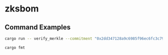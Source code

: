 # zksbom

## Command Examples

```Bash
cargo run -- verify_merkle --commitment "0x2dd347128a9c6985f96ec6fc3c790ac1c2ad4c3e2fdec1da4da8d81efac950e4" --proof_path "../zksbom/tmp/output/proof.txt"
```

```Bash
cargo fmt
```
